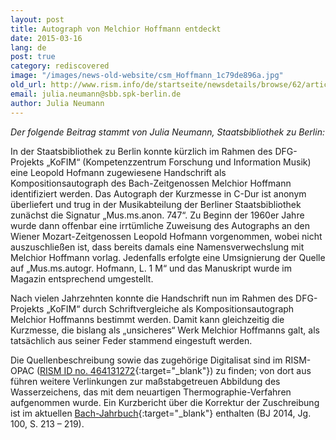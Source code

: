```yaml
---
layout: post
title: Autograph von Melchior Hoffmann entdeckt
date: 2015-03-16
lang: de
post: true
category: rediscovered
image: "/images/news-old-website/csm_Hoffmann_1c79de896a.jpg"
old_url: http://www.rism.info/de/startseite/newsdetails/browse/62/article/64/autograph-manuscript-by-melchior-hoffmann-discovered.html
email: julia.neumann@sbb.spk-berlin.de
author: Julia Neumann
---
```



_Der folgende Beitrag stammt von Julia Neumann, Staatsbibliothek zu Berlin:_



In der Staatsbibliothek zu Berlin konnte kürzlich im Rahmen des DFG-Projekts „KoFIM“ (Kompetenzzentrum Forschung und Information Musik) eine Leopold Hofmann zugewiesene Handschrift als Kompositionsautograph des Bach-Zeitgenossen Melchior Hoffmann identifiziert werden. Das Autograph der Kurzmesse in C-Dur ist anonym überliefert und trug in der Musikabteilung der Berliner Staatsbibliothek zunächst die Signatur „Mus.ms.anon. 747“. Zu Beginn der 1960er Jahre wurde dann offenbar eine irrtümliche Zuweisung des Autographs an den Wiener Mozart-Zeitgenossen Leopold Hofmann vorgenommen, wobei nicht auszuschließen ist, dass bereits damals eine Namensverwechslung mit Melchior Hoffmann vorlag. Jedenfalls erfolgte eine Umsignierung der Quelle auf „Mus.ms.autogr. Hofmann, L. 1 M“ und das Manuskript wurde im Magazin entsprechend umgestellt.

Nach vielen Jahrzehnten konnte die Handschrift nun im Rahmen des DFG-Projekts „KoFIM“ durch Schriftvergleiche als Kompositionsautograph Melchior Hoffmanns bestimmt werden. Damit kann gleichzeitig die Kurzmesse, die bislang als „unsicheres“ Werk Melchior Hoffmanns galt, als tatsächlich aus seiner Feder stammend eingestuft werden.

Die Quellenbeschreibung sowie das zugehörige Digitalisat sind im RISM-OPAC ([RISM ID no. 464131272](https://opac.rism.info/search?id=464131272&db=251&View=rism){:target="_blank"}) zu finden; von dort aus führen weitere Verlinkungen zur maßstabgetreuen Abbildung des Wasserzeichens, das mit dem neuartigen Thermographie-Verfahren aufgenommen wurde. Ein Kurzbericht über die Korrektur der Zuschreibung ist im aktuellen [Bach-Jahrbuch](http://www.neue-bachgesellschaft.de/bach-jahrbuch-2014/){:target="_blank"} enthalten (BJ 2014, Jg. 100, S. 213 – 219).





<script type="text/javascript">var switchTo5x=true;</script><script type="text/javascript" src="http://w.sharethis.com/button/buttons.js"></script><script type="text/javascript">stLight.options({publisher: "9b601438-1ce1-49d8-bfd7-9cff5df54c17", doNotHash: false, doNotCopy: false, hashAddressBar: false});</script>